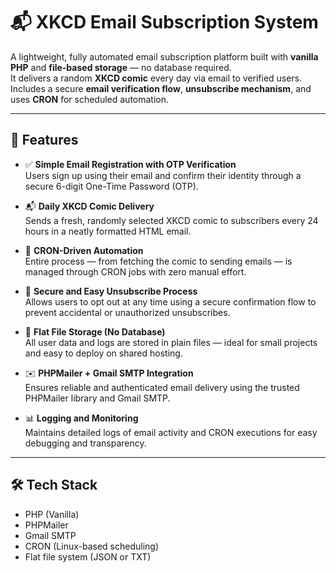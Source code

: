 # 📬 XKCD Email Subscription System

A lightweight, fully automated email subscription platform built with **vanilla PHP** and **file-based storage** — no database required.  
It delivers a random **XKCD comic** every day via email to verified users. Includes a secure **email verification flow**, **unsubscribe mechanism**, and uses **CRON** for scheduled automation.

---

## 🚀 Features

- ✅ **Simple Email Registration with OTP Verification**  
  Users sign up using their email and confirm their identity through a secure 6-digit One-Time Password (OTP).

- 📬 **Daily XKCD Comic Delivery**  
  Sends a fresh, randomly selected XKCD comic to subscribers every 24 hours in a neatly formatted HTML email.

- 🔄 **CRON-Driven Automation**  
  Entire process — from fetching the comic to sending emails — is managed through CRON jobs with zero manual effort.

- 🔐 **Secure and Easy Unsubscribe Process**  
  Allows users to opt out at any time using a secure confirmation flow to prevent accidental or unauthorized unsubscribes.

- 📁 **Flat File Storage (No Database)**  
  All user data and logs are stored in plain files — ideal for small projects and easy to deploy on shared hosting.

- ✉️ **PHPMailer + Gmail SMTP Integration**  
  Ensures reliable and authenticated email delivery using the trusted PHPMailer library and Gmail SMTP.

- 📊 **Logging and Monitoring**  
  Maintains detailed logs of email activity and CRON executions for easy debugging and transparency.

---

## 🛠️ Tech Stack

- PHP (Vanilla)  
- PHPMailer  
- Gmail SMTP  
- CRON (Linux-based scheduling)  
- Flat file system (JSON or TXT)  
